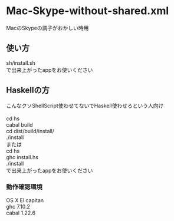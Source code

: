 # Mac-Skype-without-shared.xml
MacのSkypeの調子がおかしい時用<br />

## 使い方
sh/install.sh <br />
で出来上がったappをお使いください<nr />

## Haskellの方
こんなクソShellScript使わせてないでHaskell使わせろという人向け<br />
<br />
cd hs<br />
cabal build<br />
cd dist/build/install/<br />
./install<br />
または<br />
cd hs <br />
ghc install.hs<br />
./install<br />
で出来上がったappをお使いください<br />

### 動作確認環境
OS X El capitan<br />
ghc 7.10.2<br />
cabal 1.22.6<br />
